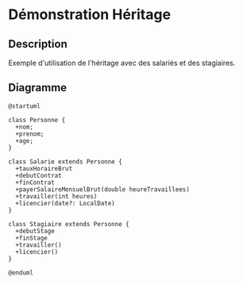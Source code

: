 # Démonstration Héritage

## Description

Exemple d'utilisation de l'héritage avec des salariés et des stagiaires.

## Diagramme

```plantuml
@startuml

class Personne {
  +nom;
  +prenom;
  +age;
}

class Salarie extends Personne {
  +tauxHoraireBrut
  +debutContrat
  +finContrat
  +payerSalaireMensuelBrut(double heureTravaillees)
  +travailler(int heures)
  +licencier(date?: LocalDate)
}

class Stagiaire extends Personne {
  +debutStage
  +finStage
  +travailler()
  +licencier()
}

@enduml
```

